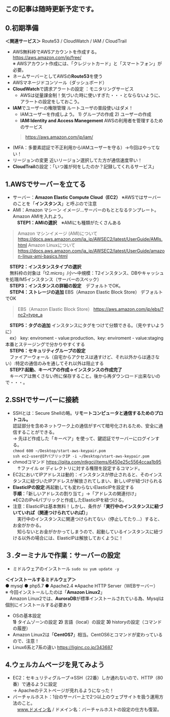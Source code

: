 ## この記事は随時更新予定です。
## 0.初期準備
**＜関連サービス＞**
Route53 / CloudWatch / IAM / CloudTrail
- AWS無料枠でAWSアカウントを作成する。 https://aws.amazon.com/jp/free/  
※ AWSアカウント作成には、「クレジットカード」と「スマートフォン」が必要。 
- ネームサーバーとしてAWSの**Route53**を使う
- AWSマネージドコンソール（ダッシュボード）
- **CloudWatch**で請求アラートの設定 ：モニタリングサービス
  - AWSは従量課金制！気づいた時に使いすぎた・・・とならないように、アラートの設定をしておこう。
- **IAM**でユーザーの権限管理 ルートユーザの普段使いはダメ！  
  - IAMユーザーを作成しよう。 1) グループの作成 2) ユーザーの作成  
  - **IAM:Identity and Access Manegement** AWSの利用者を管理するためのサービス
  >https://aws.amazon.com/jp/iam/
  >
- (MFA：多要素認証で不正利用からIAMユーザーを守る）→今回はやってない！
- リージョンの変更 近いリージョン選択してた方が通信速度早い！
- **CloudTrail**の設定：「いつ誰が何をしたのか？記録してくれるサービス」

## 1.AWSでサーバーを立てる
- サーバー：**Amazon Elastic Compute Cloud（EC2）** ※AWSではサーバーのことを「**インスタンス**」と呼ぶので注意
- AMI：Amazon マシーン イメージ…サーバーのもととなるテンプレート。Amazon AMIを入れよう。  
　**STEP1：AMIの選択**　※AMIにも種類がたくさんある  
 > Amazon マシンイメージ (AMI)について https://docs.aws.amazon.com/ja_jp/AWSEC2/latest/UserGuide/AMIs.html
   Amazon Linuxについて https://docs.aws.amazon.com/ja_jp/AWSEC2/latest/UserGuide/amazon-linux-ami-basics.html  
 >
　**STEP2：インスタンスタイプの選択**  
　無料枠の対象は「t2.micro」/小〜中規模：T2インスタンス、DBやキャッシュを処理/M5インスタンス（サーバーのスペック）  
　**STEP3：インスタンスの詳細の設定**　デフォルトでOK。  
　**STEP4：ストレージの追加**  EBS（Amazon Elastic Block Store） デフォルトでOK  
 > EBS（Amazon Elastic Block Store） https://aws.amazon.com/jp/ebs/?nc2=type_a  
>
　**STEP5：タグの追加** インスタンスにタグをつけて分類できる。（見やすいように）  
　ex） key: enviroment - value:production、key: enviroment - value:staging 本番とステージングで分かりやすくする  
　**STEP6：セキュリティグループの設定**  
　ファイアーウォール（自宅からアクセスは通すけど、それ以外からは通さない）:特定の通信のみを通してそれ以外は阻止する  
　**STEP7:起動、キーペアの作成→インスタンスの作成完了**  
　キーペアは無くさない所に保存すること。後から再ダウンロード出来ないので・・・。

## 2.SSHでサーバーに接続
- SSHとは：Secure Shellの略。**リモートコンピュータと通信するためのプロトコル。**  
認証部分を含めネットワーク上の通信がすべて暗号化されるため、安全に通信することができる。  
→ 先ほど作成した「キーペア」を使って、鍵認証でサーバーにログインする。  
```chmod 600 ~/Desktop/start-aws-keypair.pom```  
```ssh ec2-user@IPパブリックIP -i ~/Desktop/start-aws-keypair.pom```  
- chmodコマンド https://qiita.com/ntkgcj/items/6450e25c5564ccaa1b95  
　↑ファイル or ディレクトリに対する権限を設定するコマンド。
- EC2においてIPアドレスは動的：インスタンスが停止されると、そのインスタンスに紐づいたIPアドレスが解放されてしまい、新しいIPが紐づけられる  
- **ElasticIPの設定**:再起動しても変わらないElasticIPを設定する  
**手順**：「新しいアドレスの割り当て」→「アドレスの関連付け」  
※EC2のIPv4パブリックと作成したElasticIPを紐づける。
- 注意：ElasticIPは基本無料！しかし、条件が「**実行中のインスタンスに紐づいていれば（関連つけられていれば）**」  
　実行中のインスタンスに関連つけられてない（停止してたり…）すると、お金がかかる。    
　知らないとお金がかかってしまうので、起動しているインスタンスに紐づける以外の場合には、ElasticIPは解放しておくように！

## ３.ターミナルで作業：サーバーの設定
- ミドルウェアのインストール ```sudo su yum update -y```  

**＜インストールするミドルウェア＞**  
● mysql ● php5.7 ● Apache2.4 ※Apache HTTP Server（WEBサーバー）  
※ 今回インストールしたのは「**Amazon Linux2**」  
　Amazon Linux2では、**AuroraDB**が標準インストールされている為、Mysqlは個別にインストールする必要あり  

- OSの基本設定  
**1)** タイムゾーンの設定 **2)** 言語（local）の設定 **3)** historyの設定（コマンドの履歴）  
- Amazon Linux2は「**CentOS7**」相当。CentOS6とコマンドが変わっているので、注意！
- Linux6系と7系の違い https://liginc.co.jp/343687  

## 4.ウェルカムページを見てみよう
- EC2：セキュリティグループ→SSH（22番）しか通れないので、HTTP（80番）で通るように設定  
→ Apacheのテストページが見れるようになった！  
- バーチャルホスト：1台のサーバー上で2つ以上のウェブサイトを扱う運用方法のこと。  
　www.ドメイン名 / ドメイン名：バーチャルホストの設定の仕方も復習。 

